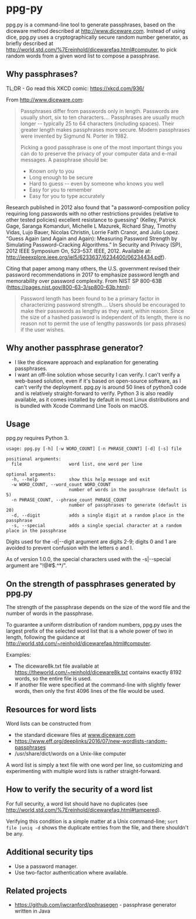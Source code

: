 # ppg-py

ppg.py is a command-line tool to generate passphrases, based on the 
diceware method described at http://www.diceware.com.  Instead of using 
dice, ppg.py uses a cryptographically secure random
number generator, as briefly described at
http://world.std.com/%7Ereinhold/dicewarefaq.html#computer, to pick
random words from a given word list to compose a passphrase.


## Why passphrases?

TL;DR - Go read this XKCD comic: https://xkcd.com/936/

From http://www.diceware.com:

> Passphrases differ from passwords only in length. Passwords are
  usually short, six to ten characters.... Passphrases are usually
  much longer -- typically 25 to 64 characters (including
  spaces). Their greater length makes passphrases more secure. Modern
  passphrases were invented by Sigmund N. Porter in 1982.
>
> Picking a good passphrase is one of the most important things you
  can do to preserve the privacy of your computer data and e-mail
  messages. A passphrase should be:
>
> - Known only to you
> - Long enough to be secure
> - Hard to guess -- even by someone who knows you well
> - Easy for you to remember
> - Easy for you to type accurately


Research published in 2012 also found that "a password-composition
policy requiring long passwords with no other restrictions provides
(relative to other tested policies) excellent resistance to guessing"
(Kelley, Patrick Gage, Saranga Komanduri, Michelle L Mazurek, Richard
Shay, Timothy Vidas, Lujo Bauer, Nicolas Christin, Lorrie Faith
Cranor, and Julio Lopez. “Guess Again (and Again and Again): Measuring
Password Strength by Simulating Password-Cracking Algorithms.” In
Security and Privacy (SP), 2012 IEEE Symposium On, 523–537. IEEE,
2012. Available at:
http://ieeexplore.ieee.org/iel5/6233637/6234400/06234434.pdf).

Citing that paper among many others, the U.S. government revised
their password recommendations in 2017 to emphasize password length
and memorability over password complexity. From NIST SP 800-63B
(https://pages.nist.gov/800-63-3/sp800-63b.html):

> Password length has been found to be a primary factor in characterizing 
> password strength.... Users should be encouraged to make their passwords 
> as lengthy as they want, within reason. Since the size of a hashed password 
> is independent of its length, there is no reason not to permit the use of 
> lengthy passwords (or pass phrases) if the user wishes. 


## Why another passphrase generator?

- I like the diceware approach and explanation for generating passphrases.
- I want an off-line solution whose security I can verify.  I can't verify a
web-based solution, even if it's based on open-source software, as I can't 
verify the deployment.  ppg.py is around 50 lines of python3 code and is
relatively straight-forward to verify. Python 3 is also readily available,
as it comes installed by default in most Linux distributions and is bundled 
with Xcode Command Line Tools on macOS.

## Usage

ppg.py requires Python 3.

```
usage: ppg.py [-h] [-w WORD_COUNT] [-n PHRASE_COUNT] [-d] [-s] file

positional arguments:
  file                  word list, one word per line

optional arguments:
  -h, --help            show this help message and exit
  -w WORD_COUNT, --word_count WORD_COUNT
                        number of words in the passphrase (default is 5)
  -n PHRASE_COUNT, --phrase_count PHRASE_COUNT
                        number of passphrases to generate (default is 20)
  -d, --digit           adds a single digit at a random place in the passphrase
  -s, --special         adds a single special character at a random place in the passphrase
```

Digits used for the -d|--digit argument are digits 2-9; digits 0 and 1 are avoided to
prevent confusion with the letters o and l.

As of version 1.0.0, the special characters used with the -s|--special argument are "!@#$.^*/".


## On the strength of passphrases generated by ppg.py

The strength of the passphrase depends on the size of the word file and the number
of words in the passphrase.

To guarantee a uniform distribution of random numbers, ppg.py uses the 
largest prefix of the selected word list that is a whole power of two in 
length, following the guidance at 
http://world.std.com/~reinhold/dicewarefaq.html#computer.

Examples:
* The diceware8k.txt file available at 
https://theworld.com/~reinhold/diceware8k.txt contains exactly 8192 
words, so the entire file is used.
* If another file were specified at the command-line with slightly fewer words,
then only the first 4096 lines of the file would be used. 


## Resources for word lists

Word lists can be constructed from
* the standard diceware files at www.diceware.com  
* https://www.eff.org/deeplinks/2016/07/new-wordlists-random-passphrases
* /usr/share/dict/words on a Unix-like computer

A word list is simply a text file with one word per line, so 
customizing and experimenting with multiple word lists is 
rather straight-forward.


## How to verify the security of a word list

For full security, a word list should have no duplicates 
(see http://world.std.com/%7Ereinhold/dicewarefaq.html#tampered).

Verifying this condition is a simple matter at a Unix command-line; 
`sort file |uniq -d` shows the duplicate entries from the file, and there 
shouldn't be any.


## Additional security tips

* Use a password manager.
* Use two-factor authentication where available.


## Related projects

* https://github.com/jwcranford/pphrasegen - passphrase generator written in Java
